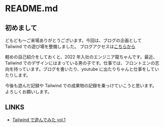 # README.md

## 初めまして

どもども～ご来場ありがとうございます。今回は、ブログの企画として Tailwind での遊び場を整備しました。
ブログアクセスは[こちらから](https://tech-lab-engineer.sios.jp/archives/log/20221026_ryu/)

軽めの自己紹介をしておくと、2022 年入社のエンジニア龍ちゃんです。最近、Tailwind でのデザインにはまっている男の子です。仕事では、フロントエンの志向を持っています。ブログを書いたり、youtube に出たりちゃんと仕事をしていたりします。

今後も遊んだ記録や Tailwind での成果物の記録を乗っけていこうと思います。よろしくお願いします。

## LINKS

- [Tailwind で遊んでみた vol.1](https://reiryusti.github.io/mypage/public/vol1.html)
